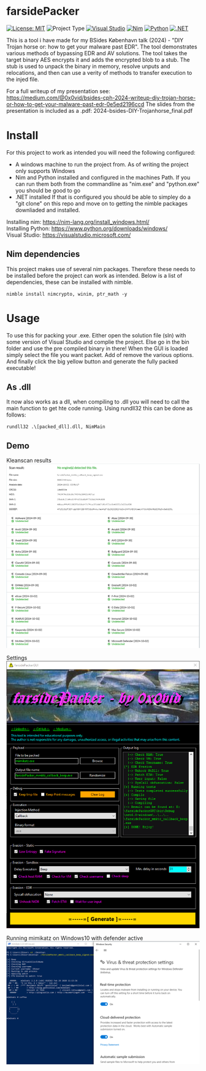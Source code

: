 # farsidePacker
[![License: MIT](https://img.shields.io/badge/License-MIT-yellow.svg)](https://opensource.org/licenses/MIT) 
![Project Type](https://img.shields.io/badge/type-Red%20Team-FF7E79) 
[![Visual Studio](https://custom-icon-badges.demolab.com/badge/Visual%20Studio-5C2D91.svg?&logo=visual-studio&logoColor=white)](#)
[![Nim](https://img.shields.io/badge/Nim-%23FFE953.svg?&logo=nim&logoColor=white)](#) 
[![Python](https://img.shields.io/badge/Python-3776AB?logo=python&logoColor=fff)](#)
[![.NET](https://img.shields.io/badge/.NET-512BD4?logo=dotnet&logoColor=fff)](#)

This is a tool i have made for my BSides København talk (2024) - "DIY Trojan horse or: how to get your malware past EDR". The tool demonstrates various methods of bypassing EDR and AV solutions. The tool takes the target binary AES encrypts it and adds the encrypted blob to a stub. The stub is used to unpack the binary in memory, resolve unputs and relocations, and then can use a verity of methods to transfer execution to the injed file.

For a full writeup of my presentation see: https://medium.com/@0x0vid/bsides-cph-2024-writeup-diy-trojan-horse-or-how-to-get-your-malware-past-edr-0e5ed2196ccd
The slides from the presentation is included as a .pdf: 2024-bsides-DIY-Trojanhorse_final.pdf

# Install
For this project to work as intended you will need the following configured:
- A windows machine to run the project from. As of writing the project only supports Windows
- Nim and Python installed and configured in the machines Path. If you can run them both from the commandline as "nim.exe" and "python.exe" you should be good to go
- .NET installed
If that is configured you should be able to simpley do a "git clone" on this repo and move on to getting the nimble packages downliaded and installed.

Installing nim: https://nim-lang.org/install_windows.html/<br>
Installing Python: https://www.python.org/downloads/windows/<br>
Visual Studio: https://visualstudio.microsoft.com/<br>

## Nim dependencies
This project makes use of several nim packages. Therefore these needs to be installed before the project can work as intended. Below is a list of dependencies, these can be installed with nimble.

```
nimble install nimcrypto, winim, ptr_math -y
```

# Usage
To use this for packing your .exe. Either open the solution file (sln) with some version of Visual Studio and complie the project. Else go in the bin folder and use the pre compiled binary in there!
When the GUI is loaded simply select the file you want packet. Add of remove the various options. And finally click the big yellow button and generate the fully packed executable!

## As .dll
It now also works as a dll, when compiling to .dll you will need to call the main function to get hte code running. Using rundll32 this can be done as follows:

```
rundll32 .\[packed_dll].dll, NimMain
```

## Demo
Kleanscan results<br>
![Alt text](./images/farsidePacker_full_evasion.png "farsidePacker Mimikatz demo")

Settings<br>
![Alt text](./images/farsidePacker_settings.png "farsidePacker Mimikatz demo")

Running mimikatz on Windows10 with defender active<br>
![Alt text](./images/farsidePacker_defender.png "farsidePacker Mimikatz demo")
